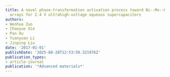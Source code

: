 ```yaml
---
title: A novel phase-transformation activation process toward Ni--Mn--O nanoprism
  arrays for 2.4 V ultrahigh-voltage aqueous supercapacitors
authors:
- Wenhua Zuo
- Chaoyue Xie
- Pan Xu
- Yuanyuan Li
- Jinping Liu
date: '2017-01-01'
publishDate: '2025-08-28T12:53:50.321976Z'
publication_types:
- article-journal
publication: '*Advanced materials*'
---
```

